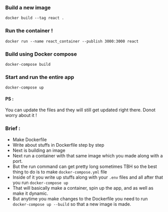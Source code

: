### Build a new image

`docker build --tag react .`

### Run the container !

`docker run --name react_container --publish 3000:3000 react`

### Build using Docker compose

`docker-compose build`

### Start and run the entire app

`docker-compose up`

#### PS :

You can update the files and they will still get updated right there. Donot worry about it !

### Brief :

- Make Dockerfile
- Write about stuffs in Dockerfile step by step
- Next is building an image
- Next run a container with that same image which you made along with a port.
- But the run command can get pretty long sometimes TBH so the best thing to do is to make `docker-compose.yml` file
- Inside of it you write up stuffs along with your `.env` files and all after that you run `docker-compose up`
- That will basically make a container, spin up the app, and as well as make it dynamic.
- But anytime you make changes to the Dockerfile you need to run `docker-compose up --build` so that a new image is made.
